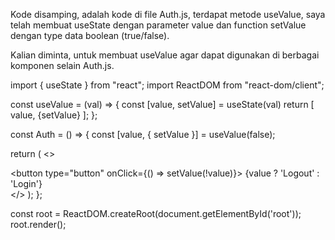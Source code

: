 Kode disamping, adalah kode di file Auth.js, terdapat metode useValue, saya telah membuat useState dengan parameter value dan function setValue dengan type data boolean (true/false).

Kalian diminta, untuk membuat useValue agar dapat digunakan di berbagai komponen selain Auth.js.

import { useState } from "react";
import ReactDOM from "react-dom/client";

const useValue = (val) => {
 const [value, setValue] = useState(val)
 return [
   value, {setValue}
 ];
};

const Auth = () => {
 const [value, { setValue }] = useValue(false);

 return (
   <>
     <div>
       <button type="button" onClick={() => setValue(!value)}>
       {value ? 'Logout' : 'Login'}
       </button>
     </div>
   </>
 );
};

const root = ReactDOM.createRoot(document.getElementById('root'));
root.render(<Auth />);
